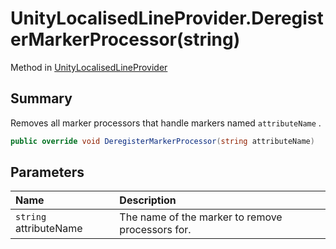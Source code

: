 # UnityLocalisedLineProvider.DeregisterMarkerProcessor(string)

Method in [UnityLocalisedLineProvider](/docs/api/csharp/yarn.unity.unitylocalization.unitylocalisedlineprovider.md)

## Summary


Removes all marker processors that handle markers named  `attributeName` .


```csharp
public override void DeregisterMarkerProcessor(string attributeName)
```

## Parameters

|Name|Description|
|:---|:---|
|`string` attributeName|The name of the marker to remove processors for.|

